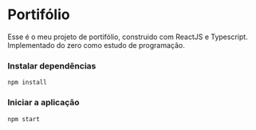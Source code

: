 # Portifólio

Esse é o meu projeto de portifólio, construido com ReactJS e Typescript. Implementado do zero como estudo de programação.
### Instalar dependências

`npm install`

### Iniciar a aplicação

`npm start`


